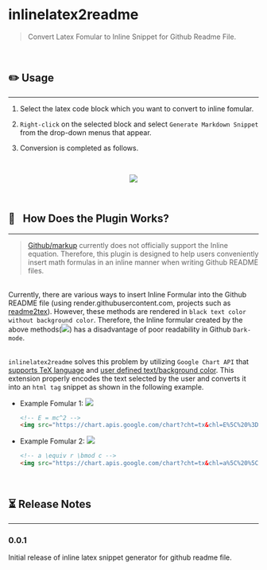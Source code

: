 # inlinelatex2readme

> Convert Latex Fomular to Inline Snippet for Github Readme File.


<br/>

## :pencil2: Usage
---

1. Select the latex code block which you want to convert to inline fomular.

2. `Right-click` on the selected block and select `Generate Markdown Snippet` from the drop-down menus that appear.

3. Conversion is completed as follows.

</br><p align="center"><img src="./gif/demo_record.gif" /></p>

<br/>

## 🌱&ensp; How Does the Plugin Works?
---

> [Github/markup](https://github.com/github/markup) currently does not officially support the Inline equation. Therefore, this plugin is designed to help users conveniently insert math formulas in an inline manner when writing Github README files.

<br/>Currently, there are various ways to insert Inline Formular into the Github README file (using render.githubusercontent.com, projects such as [readme2tex](https://github.com/leegao/readme2tex)). However, these methods are rendered in `black text color without background color`. Therefore, the Inline formular created by the above methods(<img src="https://render.githubusercontent.com/render/math?math=e^{i +\pi} =x+1">) has a disadvantage of poor readability in Github `Dark-mode`.

</br>`inlinelatex2readme` solves this problem by utilizing `Google Chart API` that [supports TeX language](https://developers.google.com/chart/infographics/docs/formulas) and [user defined text/background color](https://developers.google.com/chart/image/docs/chart_params). This extension properly encodes the text selected by the user and converts it into an `html tag` snippet as shown in the following example.

* Example Fomular 1: <!-- E = mc^2 --> <img src="https://chart.apis.google.com/chart?cht=tx&chl=E%5C%20%3D%5C%20mc%5E2" />

    ```html
    <!-- E = mc^2 -->
    <img src="https://chart.apis.google.com/chart?cht=tx&chl=E%5C%20%3D%5C%20mc%5E2" />
    ```

* Example Fomular 2: <!-- a \equiv r \bmod c --> <img src="https://chart.apis.google.com/chart?cht=tx&chl=a%5C%20%5Cequiv%5C%20r%5C%20%5Cbmod%5C%20c" />

    ```html
    <!-- a \equiv r \bmod c -->
    <img src="https://chart.apis.google.com/chart?cht=tx&chl=a%5C%20%5Cequiv%5C%20r%5C%20%5Cbmod%5C%20c" />
    ```


<br/>

## :hourglass_flowing_sand: Release Notes
---

### 0.0.1

Initial release of inline latex snippet generator for github readme file.


